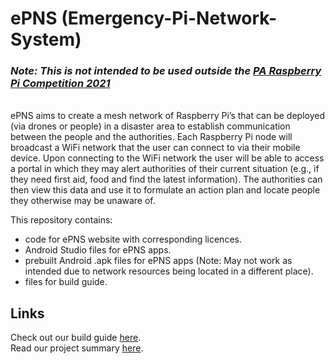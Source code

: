 # ePNS (Emergency-Pi-Network-System)
### *Note: This is not intended to be used outside the [PA Raspberry Pi Competition 2021](https://www.paconsulting.com/events/raspberry-pi-competition-uk/)*
<br /> ePNS aims to create a mesh network of Raspberry Pi’s that can be deployed (via drones or people) in a disaster area to establish communication between the people and the authorities. Each Raspberry Pi node will broadcast a WiFi network that the user can connect to via their mobile device. Upon connecting to the WiFi network the user will be able to access a portal in which they may alert authorities of their current situation (e.g., if they need first aid, food and find the latest information). The authorities can then view this data and use it to formulate an action plan and locate people they otherwise may be unaware of.

This repository contains: 
+ code for ePNS website with corresponding licences.
+ Android Studio files for ePNS apps. 
+ prebuilt Android .apk files for ePNS apps (Note: May not work as intended due to network resources being located in a different place). 
+ files for build guide. 
## Links
Check out our build guide [here](https://github.com/bluescreened803/ePNS/blob/main/ePNS%20Build%20Guide.md). 
<br /> Read our project summary [here](https://github.com/bluescreened803/ePNS/blob/main/ePNS%20Project%20Summary.md). 
